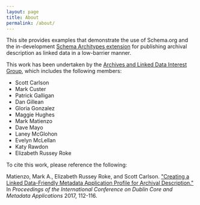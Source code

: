 ```yaml
---
layout: page
title: About
permalink: /about/
---
```


This site provides examples that demonstrate the use of Schema.org and the in-development
[Schema Architypes extension](https://www.w3.org/community/architypes/wiki/Main_Page)
for publishing archival description as linked data in a low-barrier manner.

This work has been undertaken by the [Archives and Linked Data Interest Group](https://archival.github.io/), which includes the following members:

* Scott Carlson
* Mark Custer
* Patrick Galligan
* Dan Gillean
* Gloria Gonzalez
* Maggie Hughes
* Mark Matienzo
* Dave Mayo
* Laney McGlohon
* Evelyn McLellan
* Katy Rawdon
* Elizabeth Russey Roke

To cite this work, please reference the following:

Matienzo, Mark A., Elizabeth Russey Roke, and Scott Carlson. ["Creating a Linked Data-Friendly Metadata Application Profile for Archival Description."](http://dcevents.dublincore.org/IntConf/dc-2017/paper/view/506) In *Proceedings of the International Conference on Dublin Core and Metadata Applications* 2017, 112-116.
